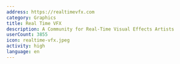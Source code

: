 ```yaml
---
address: https://realtimevfx.com
category: Graphics
title: Real Time VFX
description: A Community for Real-Time Visual Effects Artists
userCount: 3855
icon: realtime-vfx.jpeg
activity: high
language: en
---
```

